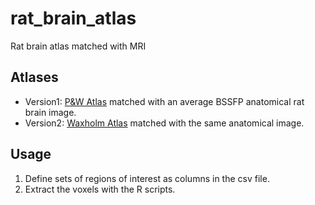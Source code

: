 # rat_brain_atlas
Rat brain atlas matched with MRI

## Atlases
* Version1: [P&W Atlas](https://www.ncbi.nlm.nih.gov/pubmed/25966942) matched with an average BSSFP anatomical rat brain image.
* Version2: [Waxholm Atlas](https://www.ncbi.nlm.nih.gov/pubmed/24726336) matched with the same anatomical image.

## Usage

1. Define sets of regions of interest as columns in the csv file.
2. Extract the voxels with the R scripts.

